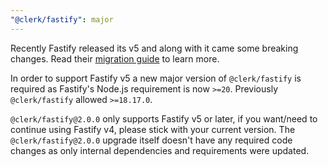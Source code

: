 ```yaml
---
"@clerk/fastify": major
---
```


Recently Fastify released its v5 and along with it came some breaking changes. Read their [migration guide](https://fastify.dev/docs/latest/Guides/Migration-Guide-V5/) to learn more.

In order to support Fastify v5 a new major version of `@clerk/fastify` is required as Fastify's Node.js requirement is now `>=20`. Previously `@clerk/fastify` allowed `>=18.17.0`.

`@clerk/fastify@2.0.0` only supports Fastify v5 or later, if you want/need to continue using Fastify v4, please stick with your current version. The `@clerk/fastify@2.0.0` upgrade itself doesn't have any required code changes as only internal dependencies and requirements were updated.

